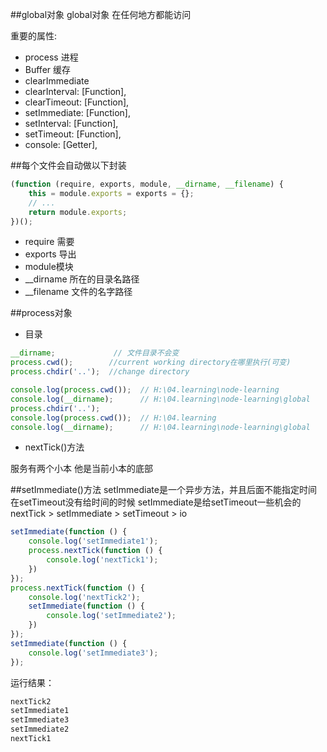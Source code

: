 ##global对象
global对象  在任何地方都能访问

重要的属性:
- process 进程
- Buffer 缓存
- clearImmediate
- clearInterval: [Function],
- clearTimeout: [Function],
- setImmediate: [Function],
- setInterval: [Function],
- setTimeout: [Function],
- console: [Getter],

##每个文件会自动做以下封装
```javascript
(function (require, exports, module, __dirname, __filename) {
    this = module.exports = exports = {};
    // ...
    return module.exports;
})();
```

- require 需要
- exports 导出
- module模块
- __dirname 所在的目录名路径
- __filename 文件的名字路径 


##process对象
* 目录
```js
__dirname;             // 文件目录不会变
process.cwd();        //current working directory在哪里执行(可变)
process.chdir('..');  //change directory

```

```js
console.log(process.cwd());  // H:\04.learning\node-learning
console.log(__dirname);      // H:\04.learning\node-learning\global
process.chdir('..');         
console.log(process.cwd());  // H:\04.learning
console.log(__dirname);      // H:\04.learning\node-learning\global
```


* nextTick()方法

服务有两个小本 他是当前小本的底部

##setImmediate()方法
setImmediate是一个异步方法，并且后面不能指定时间
在setTimeout没有给时间的时候 setImmediate是给setTimeout一些机会的
nextTick > setImmediate > setTimeout > io

```javascript
setImmediate(function () {
    console.log('setImmediate1');
    process.nextTick(function () {
        console.log('nextTick1');
    })
});
process.nextTick(function () {
    console.log('nextTick2');
    setImmediate(function () {
        console.log('setImmediate2');
    })
});
setImmediate(function () {
    console.log('setImmediate3');
});
```
运行结果：
```js
nextTick2
setImmediate1
setImmediate3
setImmediate2
nextTick1
```